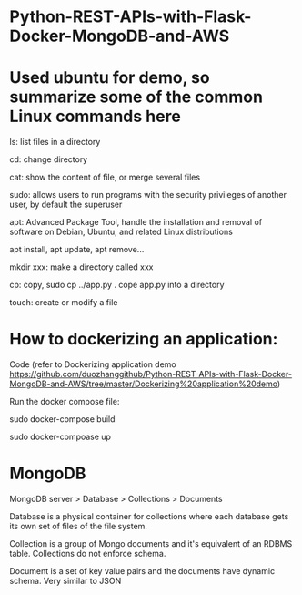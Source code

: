 # Python-REST-APIs-with-Flask-Docker-MongoDB-and-AWS

# Used ubuntu for demo, so summarize some of the common Linux commands here

ls: list files in a directory

cd: change directory

cat: show the content of file, or merge several files

sudo: allows users to run programs with the security privileges of another user, by default the superuser

apt: Advanced Package Tool, handle the installation and removal of software on Debian, Ubuntu, and related Linux distributions

apt install, apt update, apt remove...

mkdir xxx: make a directory called xxx

cp: copy, sudo cp ../app.py . cope app.py into a directory

touch: create or modify a file


# How to dockerizing an application:

Code (refer to Dockerizing application demo https://github.com/duozhanggithub/Python-REST-APIs-with-Flask-Docker-MongoDB-and-AWS/tree/master/Dockerizing%20application%20demo)

Run the docker compose file:

sudo docker-compose build

sudo docker-compoase up


# MongoDB

MongoDB server > Database > Collections > Documents

Database is a physical container for collections where each database gets its own set of files of the file system.

Collection is a group of Mongo documents and it's equivalent of an RDBMS table. Collections do not enforce schema.

Document is a set of key value pairs and the documents have dynamic schema. Very similar to JSON

